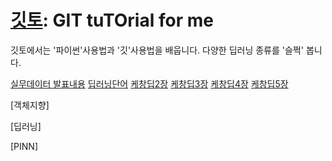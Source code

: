 # [깃토](https://ansiu311.github.io/gitto/): GIT tuTOrial for me
깃토에서는 '파이썬'사용법과 '깃'사용법을 배웁니다.
다양한 딥러닝 종류를 '슬쩍' 봅니다.


[실무데이터 발표내용](Introduction.md)
[딥러닝단어](words.md)
[케창딥2장](https://colab.research.google.com/drive/1vjO_aznpiKDR28e7lL4FIDncsuU-cnLa?usp=sharing)
[케창딥3장](https://colab.research.google.com/drive/1jlPYRq4s-uEM9zrypvE7nH-5l2r_fV3G?usp=sharing)
[케창딥4장](https://colab.research.google.com/drive/1cCDm2jFp3ne7FvLVsLdACLd65ZUmY0cm?usp=sharing)
[케창딥5장](https://colab.research.google.com/drive/1oKRvGwX_vcXSX9PU-3y7lYu7u-21vjNO?usp=sharing)

[객체지향]

[딥러닝]

[PINN]
